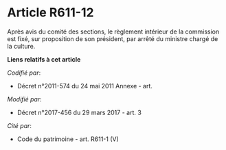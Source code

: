 # Article R611-12

Après avis du comité des sections, le règlement intérieur de la commission est fixé, sur proposition de son président, par
arrêté du ministre chargé de la culture.

**Liens relatifs à cet article**

_Codifié par_:

  - Décret n°2011-574 du 24 mai 2011 Annexe - art.

_Modifié par_:

  - Décret n°2017-456 du 29 mars 2017 - art. 3

_Cité par_:

  - Code du patrimoine - art. R611-1 (V)
